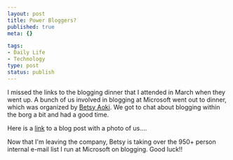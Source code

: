 ```yaml
--- 
layout: post
title: Power Bloggers?
published: true
meta: {}

tags: 
- Daily Life
- Technology
type: post
status: publish
---
```

I missed the links to the blogging dinner that I attended in March when they went up. A bunch of us involved in blogging at Microsoft went out to dinner, which was organized by <a href="http://blogs.msdn.com/betsya/">Betsy Aoki</a>. We got to chat about blogging within the borg a bit and had a good time.

Here is a <a href="http://blogs.msdn.com/korbyp/archive/2006/03/05/544111.aspx">link</a> to a blog post with a photo of us....

Now that I'm leaving the company, Betsy is taking over the 950+ person internal e-mail list I run at Microsoft on blogging. Good luck!!
